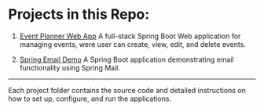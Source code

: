 # Projects in this Repo:
1. [Event Planner Web App](https://github.com/EbenFuentes/Spring-Boot-Projects/tree/master/event-planner-app)
A full-stack Spring Boot Web application for managing events, were user can create, view, edit, and delete events.

2. [Spring Email Demo](https://github.com/EbenFuentes/Spring-Boot-Projects/tree/master/SpringEmailDemo)
A Spring Boot application demonstrating email functionality using Spring Mail.

---
Each project folder contains the source code and detailed instructions on how to set up, configure, and run the applications.
